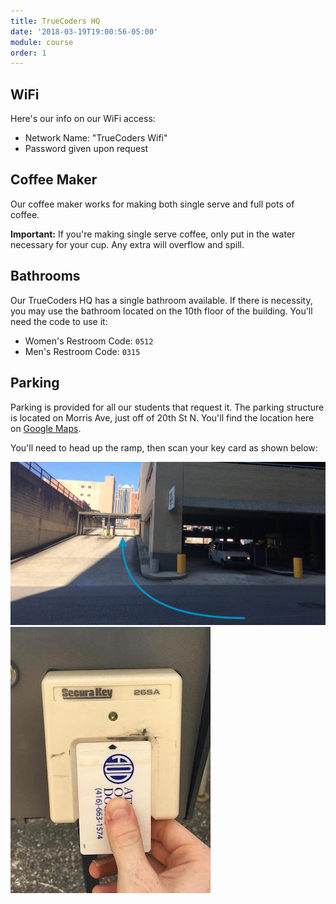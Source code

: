 ```yaml
---
title: TrueCoders HQ
date: '2018-03-19T19:00:56-05:00'
module: course
order: 1
---
```


## WiFi

Here's our info on our WiFi access:

* Network Name: "TrueCoders Wifi"
* Password given upon request

## Coffee Maker

Our coffee maker works for making both single serve and full pots of coffee.

**Important:** If you're making single serve coffee, only put in the water necessary for your cup. Any extra will overflow and spill.

## Bathrooms

Our TrueCoders HQ has a single bathroom available. If there is necessity, you may use the bathroom located on the 10th floor of the building. You'll need the code to use it:

* Women's Restroom Code: `0512`
* Men's Restroom Code: `0315`

## Parking

Parking is provided for all our students that request it. The parking structure is located on Morris Ave, just off of 20th St N. You'll find the location here on [Google Maps](https://goo.gl/maps/VF1YQCmCwuJ2).

You'll need to head up the ramp, then scan your key card as shown below:

![Parking Ramp](../images/parking-ramp.jpg "Parking Ramp")
![Parking Scan](../images/parking-scan.jpg "Parking Scan")
